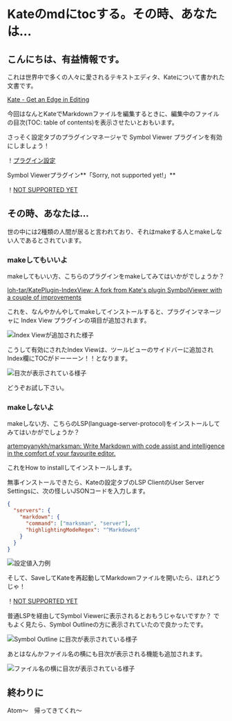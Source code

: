 # Kateのmdにtocする。その時、あなたは...

## こんにちは、有益情報です。

これは世界中で多くの人々に愛されるテキストエディタ、Kateについて書かれた文書です。

[Kate - Get an Edge in Editing](https://kate-editor.org/ja/)

今回はなんとKateでMarkdownファイルを編集するときに、編集中のファイルの目次(TOC: table of contents)を表示させたいとおもいます。

さっそく設定タブのプラグインマネージャで Symbol Viewer プラグインを有効にしましょう！

！[プラグイン設定]()

Symbol Viewerプラグイン**「Sorry, not supported yet!」**

！[NOT SUPPORTED YET]()

## その時、あなたは...

世の中には2種類の人間が居ると言われており、それはmakeする人とmakeしない人であるとされています。

### makeしてもいいよ

makeしてもいい方、こちらのプラグインをmakeしてみてはいかがでしょうか？

[loh-tar/KatePlugin-IndexView: A fork from Kate's plugin SymbolViewer with a couple of improvements](https://github.com/loh-tar/KatePlugin-IndexView)

これを、なんやかんやしてmakeしてインストールすると、プラグインマネージャに Index View プラグインの項目が追加されます。

![Index Viewが追加された様子]()

こうして有効にされたIndex Viewは、ツールビューのサイドバーに追加されIndex欄にTOCがドーーーン！！となります。

![目次が表示されている様子]()

どうぞお試し下さい。

### makeしないよ

makeしない方、こちらのLSP(language-server-protocol)をインストールしてみてはいかがでしょうか？

[artempyanykh/marksman: Write Markdown with code assist and intelligence in the comfort of your favourite editor.](https://github.com/artempyanykh/marksman)

これをHow to installしてインストールします。

無事インストールできたら、Kateの設定タブのLSP ClientのUser Server Settingsに、次の怪しいJSONコードを入力します。


```json
{
  "servers": {
    "markdown": {
      "command": ["marksman", "server"],
      "highlightingModeRegex": "^Markdown$"
    }
  }
}
```

![設定値入力例]()

そして、SaveしてKateを再起動してMarkdownファイルを開いたら、ほれどうじゃ！

！[NOT SUPPORTED YET]()

普通LSPを経由してSymbol Viewerに表示されるとおもうじゃないですか？
でもよく見たら、Symbol Outlineの方に表示されていたので良かったです。

![Symbol Outline に目次が表示されている様子]()

あとはなんかファイル名の横にも目次が表示される機能も追加されます。

![ファイル名の横に目次が表示されている様子]()

## 終わりに

Atom〜　帰ってきてくれ〜

